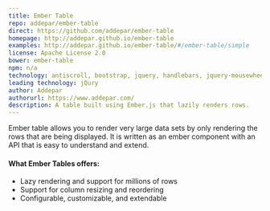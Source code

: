 ```yaml
---
title: Ember Table
repo: addepar/ember-table
direct: https://github.com/addepar/ember-table
homepage: http://addepar.github.io/ember-table
examples: http://addepar.github.io/ember-table/#/ember-table/simple
license: Apache License 2.0
bower: ember-table
npm: n/a
technology: antiscroll, bootstrap, jquery, handlebars, jquery-mousewheel, jquery-ui
leading technology: jQury
author: Addepar
authorurl: https://www.addepar.com/
description: A table built using Ember.js that lazily renders rows.
---
```


Ember table allows you to render very large data sets by only rendering the rows that are being displayed.
It is written as an ember component with an API that is easy to understand and extend.

#### What Ember Tables offers:

* Lazy rendering and support for millions of rows
* Support for column resizing and reordering
* Configurable, customizable, and extendable
